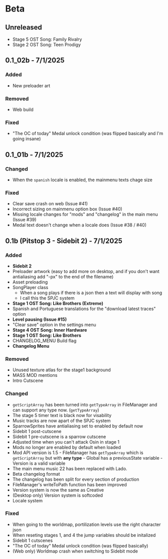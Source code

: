 # Beta
## Unreleased
- Stage 5 OST Song: Family Rivalry
- Stage 2 OST Song: Teen Prodigy
<version>

## 0.1_02b - 7/1/2025
### Added
- New preloader art
### Removed
- Web build
### Fixed
- "The OC of today" Medal unlock condition (was flipped basically and I'm going insane)

<version>

## 0.1_01b - 7/1/2025
### Changed
- When the `spanish` locale is enabled, the mainmenu texts chage size
### Fixed
- Clear save crash on web (Issue #41)
- Incorrect sizing on mainmenu option box (Issue #40)
- Missing locale changes for "mods" and "changelog" in the main menu (Issue #39)
- Medal text doesn't change when a locale does (Issue #38 / #40)

<version>

## 0.1b (Pitstop 3 - Sidebit 2) - 7/1/2025
### Added
- **Sidebit 2**
- Preloader artwork (easy to add more on desktop, and if you don't want antialiasing add "-px" to the end of the filename)
- Asset preloading
- SongPlayer class
  - When a song plays if there is a json then a text will display with song 
  - I call this the SPJC system
- **Stage 1 OST Song: Like Brothers (Extreme)**
- Spanish and Portuguese translations for the "download latest traces" option
- **Level pausing (Issue #15)**
- "Clear save" option in the settings menu
- **Stage 4 OST Song: Inner Hardware**
- **Stage 1 OST Song: Like Brothers**
- CHANGELOG_MENU Build flag
- **Changelog Menu**
### Removed
- Unused texture atlas for the stage1 background
- MASS MOD mentions
- Intro Cutscene
### Changed
- `getScriptArray` has been turned into `getTypeArray` in FileManager and can support any type now. (`getTypeArray`)
- The stage 5 timer text is black now for visability
- Music tracks are now apart of the SPJC system
- SparrowSprites have antialiasing set to enabled by default now
- Sidebit 1 post-cutscene
- Sidebit 1 pre-cutscene is a sparrow cutscene
- Adjusted time when you can't attack Osin in stage 1
- Mods no longer are enabled by default when loaded
- Mod API version is 1.5
        - FileManager has `getTypeArray` which is `getScriptArray` but with **any type**
        - Global has a previousState variable
        - Version is a valid variable
- The main menu music 22 has been replaced with Lado.
- Beta changelog format
- The changelog has been split for every section of production
- FileManager's writeToPath function has been improved
- Version system is now the same as Creative
- (Desktop only) Version system is softcoded
- Locale system
### Fixed
- When going to the worldmap, portilization levels use the right character json
- When reseting stages 1, and 4 the jump variables should be initalized
- Sidebit 1 cutscenes
- "The OC of today" Medal unlock condition (was flipped basically)
- (Web only) Worldmap crash when switching to Sidebit mode